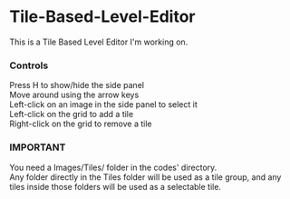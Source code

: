 # Tile-Based-Level-Editor
This is a Tile Based Level Editor I'm working on.

### Controls
Press H to show/hide the side panel <br>
Move around using the arrow keys <br>
Left-click on an image in the side panel to select it <br>
Left-click on the grid to add a tile <br>
Right-click on the grid to remove a tile <br>

### IMPORTANT
You need a Images/Tiles/ folder in the codes' directory. <br>
Any folder directly in the Tiles folder will be used as a tile group, and any tiles inside those folders will be used as a selectable tile. 
